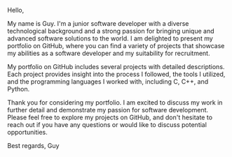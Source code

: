 Hello,

My name is Guy. I'm a junior software developer with a diverse technological background and a strong passion for bringing unique and advanced software solutions to the world. I am delighted to present my portfolio on GitHub, where you can find a variety of projects that showcase my abilities as a software developer and my suitability for recruitment.

My portfolio on GitHub includes several projects with detailed descriptions. Each project provides insight into the process I followed, the tools I utilized, and the programming languages I worked with, including C, C++, and Python.

Thank you for considering my portfolio. I am excited to discuss my work in further detail and demonstrate my passion for software development. Please feel free to explore my projects on GitHub, and don't hesitate to reach out if you have any questions or would like to discuss potential opportunities.

Best regards,
Guy
